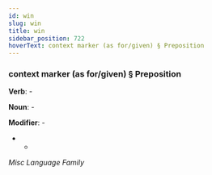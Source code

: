 ```yaml
---
id: win
slug: win
title: win
sidebar_position: 722
hoverText: context marker (as for/given) § Preposition
---
```


### context marker (as for/given) § Preposition

**Verb**: -

**Noun**: -

**Modifier**: -

- -

*Misc Language Family*